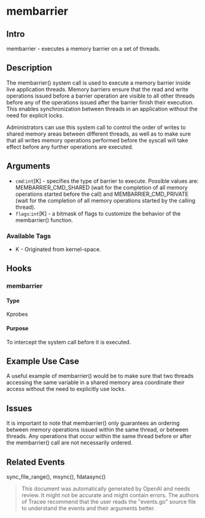 
# membarrier

## Intro
membarrier - executes a memory barrier on a set of threads.

## Description
The membarrier() system call is used to execute a memory barrier inside live application threads. Memory barriers ensure that the read and write operations issued before a barrier operation are visible to all other threads before any of the operations issued after the barrier finish their execution. This enables synchronization between threads in an application without the need for explicit locks.

Administrators can use this system call to control the order of writes to shared memory areas between different threads, as well as to make sure that all writes memory operations performed before the syscall will take effect before any further operations are executed.

## Arguments
* `cmd`:`int`[K] - specifies the type of barrier to execute. Possible values are: MEMBARRIER_CMD_SHARED (wait for the completion of all memory operations started before the call) and MEMBARRIER_CMD_PRIVATE (wait for the completion of all memory operations started by the calling thread).
* `flags`:`int`[K] - a bitmask of flags to customize the behavior of the membarrier() function.

### Available Tags
* K - Originated from kernel-space.

## Hooks
### membarrier
#### Type
Kprobes
#### Purpose
To intercept the system call before it is executed.

## Example Use Case
A useful example of membarrier() would be to make sure that two threads accessing the same variable in a shared memory area coordinate their access without the need to explicitly use locks.

## Issues
It is important to note that membarrier() only guarantees an ordering between memory operations issued within the same thread, or between threads. Any operations that occur within the same thread before or after the membarrier() call are not necessarily ordered.

## Related Events
sync_file_range(), msync(), fdatasync()

> This document was automatically generated by OpenAI and needs review. It might
> not be accurate and might contain errors. The authors of Tracee recommend that
> the user reads the "events.go" source file to understand the events and their
> arguments better.
